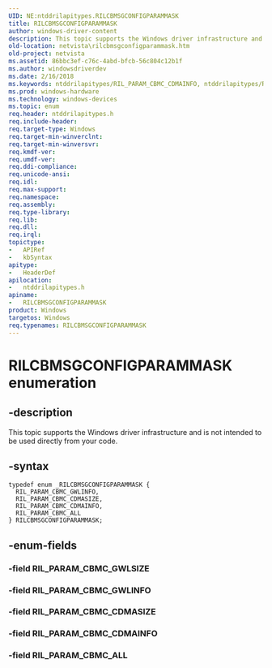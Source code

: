 ```yaml
---
UID: NE:ntddrilapitypes.RILCBMSGCONFIGPARAMMASK
title: RILCBMSGCONFIGPARAMMASK
author: windows-driver-content
description: This topic supports the Windows driver infrastructure and is not intended to be used directly from your code.
old-location: netvista\rilcbmsgconfigparammask.htm
old-project: netvista
ms.assetid: 86bbc3ef-c76c-4abd-bfcb-56c804c12b1f
ms.author: windowsdriverdev
ms.date: 2/16/2018
ms.keywords: ntddrilapitypes/RIL_PARAM_CBMC_CDMAINFO, ntddrilapitypes/RIL_PARAM_CBMC_GWLINFO, ntddrilapitypes/RIL_PARAM_CBMC_CDMASIZE, RILCBMSGCONFIGPARAMMASK, ntddrilapitypes/RILCBMSGCONFIGPARAMMASK, netvista.rilcbmsgconfigparammask, RILCBMSGCONFIGPARAMMASK enumeration [Network Drivers Starting with Windows Vista], RIL_PARAM_CBMC_GWLINFO, RIL_PARAM_CBMC_CDMASIZE, RIL_PARAM_CBMC_CDMAINFO, RIL_PARAM_CBMC_ALL, ntddrilapitypes/RIL_PARAM_CBMC_ALL
ms.prod: windows-hardware
ms.technology: windows-devices
ms.topic: enum
req.header: ntddrilapitypes.h
req.include-header: 
req.target-type: Windows
req.target-min-winverclnt: 
req.target-min-winversvr: 
req.kmdf-ver: 
req.umdf-ver: 
req.ddi-compliance: 
req.unicode-ansi: 
req.idl: 
req.max-support: 
req.namespace: 
req.assembly: 
req.type-library: 
req.lib: 
req.dll: 
req.irql: 
topictype:
-	APIRef
-	kbSyntax
apitype:
-	HeaderDef
apilocation:
-	ntddrilapitypes.h
apiname:
-	RILCBMSGCONFIGPARAMMASK
product: Windows
targetos: Windows
req.typenames: RILCBMSGCONFIGPARAMMASK
---
```


# RILCBMSGCONFIGPARAMMASK enumeration


## -description


This topic supports the Windows driver infrastructure and is not intended to be used directly from your code.


## -syntax


````
typedef enum _RILCBMSGCONFIGPARAMMASK { 
  RIL_PARAM_CBMC_GWLINFO,
  RIL_PARAM_CBMC_CDMASIZE,
  RIL_PARAM_CBMC_CDMAINFO,
  RIL_PARAM_CBMC_ALL
} RILCBMSGCONFIGPARAMMASK;
````


## -enum-fields




### -field RIL_PARAM_CBMC_GWLSIZE


### -field RIL_PARAM_CBMC_GWLINFO


### -field RIL_PARAM_CBMC_CDMASIZE


### -field RIL_PARAM_CBMC_CDMAINFO


### -field RIL_PARAM_CBMC_ALL

